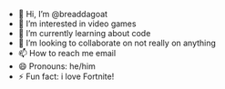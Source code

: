 - 👋 Hi, I’m @breaddagoat
- 👀 I’m interested in video games
- 🌱 I’m currently learning about code
- 💞️ I’m looking to collaborate on not really on anything
- 📫 How to reach me email
- 😄 Pronouns: he/him
- ⚡ Fun fact: i love Fortnite!

<!---
breaddagoat/breaddagoat is a ✨ special ✨ repository because its `README.md` (this file) appears on your GitHub profile.
You can click the Preview link to take a look at your changes.
--->
